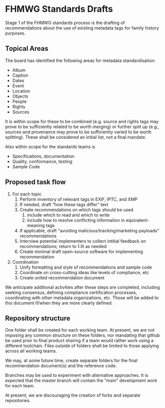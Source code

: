 # FHMWG Standards Drafts

Stage 1 of the FHMWG standards process is the drafting of recommendations about the use of existing metadata tags for family history purposes.

## Topical Areas

The board has identified the following areas for metadata standardisation:

- Album
- Caption
- Dates
- Event
- Location
- Objects
- People
- Rights
- Sources

It is within scope for these to be combined (e.g. source and rights tags may prove to be sufficiently related to be worth merging) or further split up (e.g., sources and provenance may prove to be sufficiently varied to be worth splitting). These shall be considered an initial list, not a final mandate.

Also within scope for the standards teams is 

- Specifications, documentation
- Quality, conformance, testing
- Sample Code

## Proposed task flow

1. For each topic
    1. Perform inventory of relevant tags in EXIF, IPTC, and XMP
    1. If needed, draft "how these tags differ" text
    1. Create recommendations on which tags should be used
        1. include which to read and which to write
        1. include how to resolve conflicting information in equivalent-meaning tags
    1. If applicable, draft "avoiding malicious/tracking/marketing payloads" recommendations
    1. Interview potential implementers to collect intitial feedback on recommendations; return to 1.III as needed
    1. Create minimal draft open-source software for implementing recommendation
1. Coordination
    1. Unify formatting and style of recommendations and sample code
    1. Coordinate on cross-cutting ideas like levels of compliance, etc
    1. Create united recommendation document

We anticipate additional activities after these steps are completed, including seeking consensus, defining compliance certification processes, coordinating with other metadata organizations, etc. Those will be added to this document if/when they are more clearly defined.

## Repository structure

One folder shall be created for each working team. At present, we are not imposing any common structure on these folders, nor mandating that github be used prior to final product sharing if a team would rather work using a different toolchain. Files outside of folders shall be limited to those applying across all working teams.

We may, at some future time, create separate folders for the final recommendation document(s) and the reference code.

Branches may be used to experiment with alternative approaches. It is expected that the master branch will contain the "main" development work for each team.

At present, we are discouraging the creation of forks and separate repositories.
